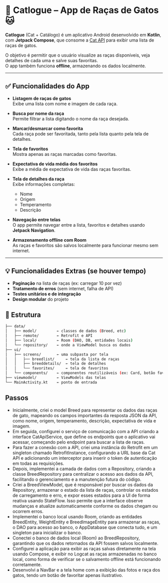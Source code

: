 # 📱 Catlogue – App de Raças de Gatos 🐱
**Catlogue** (Cat + Catálogo) é um aplicativo Android desenvolvido em **Kotlin**, com **Jetpack Compose**, que consome a [Cat API](https://thecatapi.com/) para exibir uma lista de raças de gatos.

O objetivo é permitir que o usuário visualize as raças disponíveis, veja detalhes de cada uma e salve suas favoritas.  
O app também funciona **offline**, armazenando os dados localmente.

---

## ✅ Funcionalidades do App

- **Listagem de raças de gatos**  
  Exibe uma lista com nome e imagem de cada raça.

- **Busca por nome da raça**  
  Permite filtrar a lista digitando o nome da raça desejada.

- **Marcar/desmarcar como favorita**  
  Cada raça pode ser favoritada, tanto pela lista quanto pela tela de detalhes.

- **Tela de favoritos**  
  Mostra apenas as raças marcadas como favoritas.

- **Expectativa de vida média dos favoritos**  
  Exibe a média de expectativa de vida das raças favoritas.

- **Tela de detalhes da raça**  
  Exibe informações completas:
  - Nome  
  - Origem  
  - Temperamento  
  - Descrição

- **Navegação entre telas**  
  O app permite navegar entre a lista, favoritos e detalhes usando **Jetpack Navigation**.

- **Armazenamento offline com Room**  
  As raças e favoritos são salvos localmente para funcionar mesmo sem internet.

---

## 💡 Funcionalidades Extras (se houver tempo)

- **Paginação** na lista de raças (ex: carregar 10 por vez)
- **Tratamento de erros** (sem internet, falha de API)
- **Testes unitários e de integração**
- **Design modular** do projeto

## 📁 Estrutura
```bash
├── data/
│   ├── model/         ← classes de dados (Breed, etc)
│   ├── remote/        ← Retrofit e API
│   ├── local/         ← Room (DAO, DB, entidades locais)
│   └── repository/    ← onde a ViewModel busca os dados
├── ui/
│   ├── screens/       ← uma subpasta por tela
│   │   ├── breedlist/     ← tela da lista de raças
│   │   ├── breeddetails/  ← tela de detalhes
│   │   └── favorites/     ← tela de favoritos
│   └── components/    ← componentes reutilizáveis (ex: Card, botão favorito etc)
├── viewmodel/         ← ViewModels das telas
└── MainActivity.kt    ← ponto de entrada
```
## Passos

- Inicialmente, criei o model Breed para representar os dados das raças de gato, mapeando os campos importantes da resposta JSON da API, como nome, origem, temperamento, descrição, expectativa de vida e imagem.
- Em seguida, configurei o serviço de comunicação com a API criando a interface CatApiService, que define os endpoints que o aplicativo vai acessar, começando pelo endpoint para buscar a lista de raças.
- Para fazer a conexão com a API, criei uma instância do Retrofit em um singleton chamado RetrofitInstance, configurando a URL base da Cat API e adicionando um interceptor para inserir o token de autenticação em todas as requisições.
- Depois, implementei a camada de dados com a Repository, criando a classe BreedRepository para centralizar o acesso aos dados da API, facilitando o gerenciamento e a manutenção futura do código.
- Criei a BreedViewModel, que é responsável por buscar os dados da Repository, armazenar o estado da lista de raças, controlar os estados de carregamento e erro, e expor esses estados para a UI de forma reativa usando StateFlow. Isso permite que a interface observe mudanças e atualize automaticamente conforme os dados chegam ou ocorrem erros.
- Implementei o banco local usando Room, criando as entidades BreedEntity, WeightEntity e BreedImageEntity para armazenar as raças, o DAO para acesso ao banco, o AppDatabase que conecta tudo, e um singleton para inicializar o banco.
- Conectei o banco de dados local (Room) ao BreedRepository, garantindo que os dados retornados da API fossem salvos localmente. 
- Configurei a aplicação para exibir as raças salvas diretamente na tela usando Compose, e exibir no Logcat as raças armazenadas no banco local, como forma de verificar se o salvamento offline está funcionando corretamente.
- Desenvolvi a NavBar e a tela home com a exibição das fotos e raça dos gatos, tendo um botão de favoritar apenas ilustrativo.


